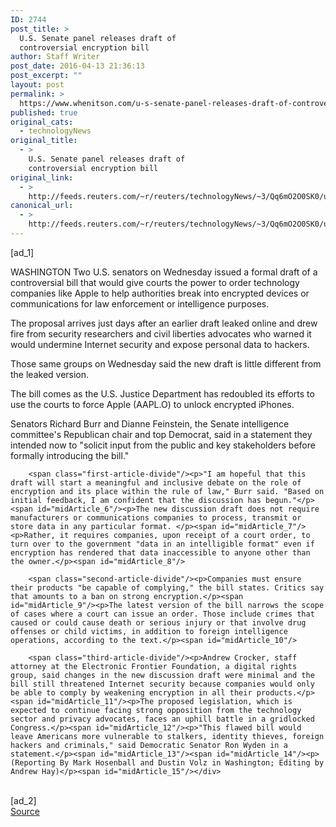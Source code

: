 ```yaml
---
ID: 2744
post_title: >
  U.S. Senate panel releases draft of
  controversial encryption bill
author: Staff Writer
post_date: 2016-04-13 21:36:13
post_excerpt: ""
layout: post
permalink: >
  https://www.whenitson.com/u-s-senate-panel-releases-draft-of-controversial-encryption-bill/
published: true
original_cats:
  - technologyNews
original_title:
  - >
    U.S. Senate panel releases draft of
    controversial encryption bill
original_link:
  - >
    http://feeds.reuters.com/~r/reuters/technologyNews/~3/Qq6mO2O0SK0/us-apple-encryption-legislation-idUSKCN0XA2B4
canonical_url:
  - >
    http://feeds.reuters.com/~r/reuters/technologyNews/~3/Qq6mO2O0SK0/us-apple-encryption-legislation-idUSKCN0XA2B4
---
```

 [ad_1]
<br><div id="articleText">
<span id="midArticle_start"/>

<span id="midArticle_0"/><span class="focusParagraph" readability="4"><p><span class="articleLocation">WASHINGTON</span> Two U.S. senators on Wednesday issued a formal draft of a controversial bill that would give courts the power to order technology companies like Apple to help authorities break into encrypted devices or communications for law enforcement or intelligence purposes.</p></span><span id="midArticle_1"/><p>The proposal arrives just days after an earlier draft leaked online and drew fire from security researchers and civil liberties advocates who warned it would undermine Internet security and expose personal data to hackers.</p><span id="midArticle_2"/><p>Those same groups on Wednesday said the new draft is little different from the leaked version.</p><span id="midArticle_3"/><p>The bill comes as the U.S. Justice Department has redoubled its efforts to use the courts to force Apple (<span id="symbol_AAPL.O_0">AAPL.O</span>) to unlock encrypted iPhones.</p><span id="midArticle_4"/><p>Senators Richard Burr and Dianne Feinstein, the Senate intelligence committee's Republican chair and top Democrat, said in a statement they intended now to "solicit input from the public and key stakeholders before formally introducing the bill."</p><span id="midArticle_5"/>
        
        <span class="first-article-divide"/><p>"I am hopeful that this draft will start a meaningful and inclusive debate on the role of encryption and its place within the rule of law," Burr said. "Based on initial feedback, I am confident that the discussion has begun."</p><span id="midArticle_6"/><p>The new discussion draft does not require manufacturers or communications companies to process, transmit or store data in any particular format. </p><span id="midArticle_7"/><p>Rather, it requires companies, upon receipt of a court order, to turn over to the government "data in an intelligible format" even if encryption has rendered that data inaccessible to anyone other than the owner.</p><span id="midArticle_8"/>
        
        <span class="second-article-divide"/><p>Companies must ensure their products "be capable of complying," the bill states. Critics say that amounts to a ban on strong encryption.</p><span id="midArticle_9"/><p>The latest version of the bill narrows the scope of cases where a court can issue an order. Those include crimes that caused or could cause death or serious injury or that involve drug offenses or child victims, in addition to foreign intelligence operations, according to the text.</p><span id="midArticle_10"/>
        
        <span class="third-article-divide"/><p>Andrew Crocker, staff attorney at the Electronic Frontier Foundation, a digital rights group, said changes in the new discussion draft were minimal and the bill still threatened Internet security because companies would only be able to comply by weakening encryption in all their products.</p><span id="midArticle_11"/><p>The proposed legislation, which is expected to continue facing strong opposition from the technology sector and privacy advocates, faces an uphill battle in a gridlocked Congress.</p><span id="midArticle_12"/><p>"This flawed bill would leave Americans more vulnerable to stalkers, identity thieves, foreign hackers and criminals," said Democratic Senator Ron Wyden in a statement.</p><span id="midArticle_13"/><span id="midArticle_14"/><p> (Reporting By Mark Hosenball and Dustin Volz in Washington; Editing by Andrew Hay)</p><span id="midArticle_15"/></div>
<br>[ad_2]
<br><a href="http://feeds.reuters.com/~r/reuters/technologyNews/~3/Qq6mO2O0SK0/us-apple-encryption-legislation-idUSKCN0XA2B4">Source </a>